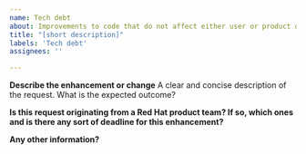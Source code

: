 ```yaml
---
name: Tech debt
about: Improvements to code that do not affect either user or product developers’ experiences.
title: "[short description]"
labels: 'Tech debt'
assignees: ''

---
```

**Describe the enhancement or change**
A clear and concise description of the request. What is the expected outcome?

**Is this request originating from a Red Hat product team? If so, which ones and is there any sort of deadline for this enhancement?**

**Any other information?**
